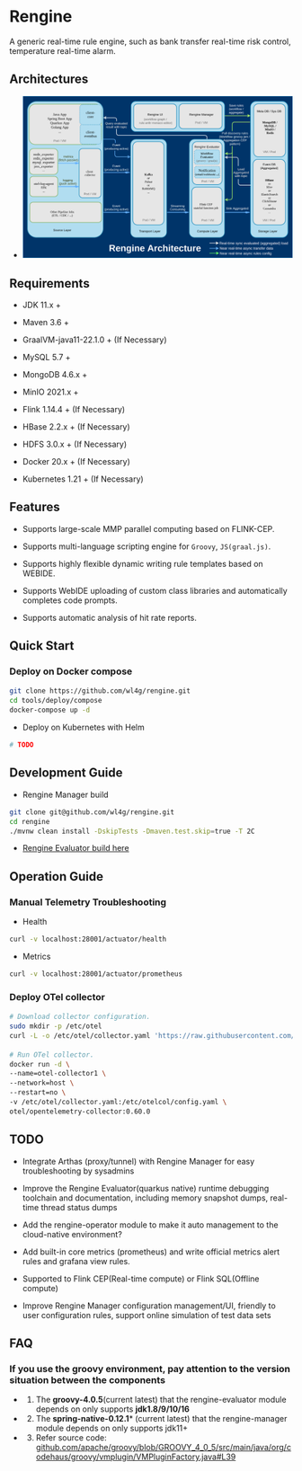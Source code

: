 # Rengine

A generic real-time rule engine, such as bank transfer real-time risk control, temperature real-time alarm.

## Architectures

- ![Global](docs/shots/rengine_architecture.png)

## Requirements

- JDK 11.x +

- Maven 3.6 +

- GraalVM-java11-22.1.0 + (If Necessary)

- MySQL 5.7 +

- MongoDB 4.6.x +

- MinIO 2021.x +

- Flink 1.14.4 + (If Necessary)

- HBase 2.2.x + (If Necessary)

- HDFS 3.0.x + (If Necessary)

- Docker 20.x + (If Necessary)

- Kubernetes 1.21 + (If Necessary)

## Features

- Supports large-scale MMP parallel computing based on FLINK-CEP.

- Supports multi-language scripting engine for `Groovy`, `JS(graal.js)`.

- Supports highly flexible dynamic writing rule templates based on WEBIDE.

- Supports WebIDE uploading of custom class libraries and automatically completes code prompts.

- Supports automatic analysis of hit rate reports.

## Quick Start

### Deploy on Docker compose

```bash
git clone https://github.com/wl4g/rengine.git
cd tools/deploy/compose
docker-compose up -d
```

- Deploy on Kubernetes with Helm

```bash
# TODO
```

## Development Guide

- Rengine Manager build

```bash
git clone git@github.com/wl4g/rengine.git
cd rengine
./mvnw clean install -DskipTests -Dmaven.test.skip=true -T 2C
```

- [Rengine Evaluator build here](evaluator/README.md)

## Operation Guide

### Manual Telemetry Troubleshooting

- Health

```bash
curl -v localhost:28001/actuator/health
```

- Metrics

```bash
curl -v localhost:28001/actuator/prometheus
```

### Deploy OTel collector

```bash
# Download collector configuration.
sudo mkdir -p /etc/otel
curl -L -o /etc/otel/collector.yaml 'https://raw.githubusercontent.com/wl4g/rengine/master/tools/operation/otel/collector.yaml'

# Run OTel collector.
docker run -d \
--name=otel-collector1 \
--network=host \
--restart=no \
-v /etc/otel/collector.yaml:/etc/otelcol/config.yaml \
otel/opentelemetry-collector:0.60.0
```

## TODO

- Integrate Arthas (proxy/tunnel) with Rengine Manager for easy troubleshooting by sysadmins

- Improve the Rengine Evaluator(quarkus native) runtime debugging toolchain and documentation, including memory snapshot dumps, real-time thread status dumps

- Add the rengine-operator module to make it auto management to the cloud-native environment?

- Add built-in core metrics (prometheus) and write official metrics alert rules and grafana view rules.

- Supported to Flink CEP(Real-time compute) or Flink SQL(Offline compute)

- Improve Rengine Manager configuration management/UI, friendly to user configuration rules, support online simulation of test data sets

## FAQ

### If you use the groovy environment, pay attention to the version situation between the components
  - 1. The **groovy-4.0.5**(current latest) that the rengine-evaluator module depends on only supports **jdk1.8/9/10/16**
  - 2. The **spring-native-0.12.1*** (current latest) that the rengine-manager module depends on only supports jdk11+
  - 3. Refer source code: [github.com/apache/groovy/blob/GROOVY_4_0_5/src/main/java/org/codehaus/groovy/vmplugin/VMPluginFactory.java#L39](https://github.com/apache/groovy/blob/GROOVY_4_0_5/src/main/java/org/codehaus/groovy/vmplugin/VMPluginFactory.java#L39)

